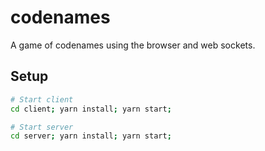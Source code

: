# codenames

A game of codenames using the browser and web sockets.

## Setup

```bash
# Start client
cd client; yarn install; yarn start;

# Start server
cd server; yarn install; yarn start;
```
